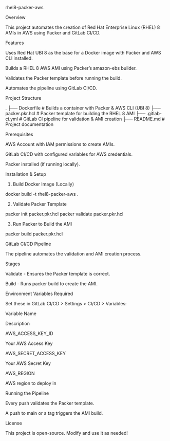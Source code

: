 rhel8-packer-aws

Overview

This project automates the creation of Red Hat Enterprise Linux (RHEL) 8 AMIs in AWS using Packer and GitLab CI/CD.

Features

Uses Red Hat UBI 8 as the base for a Docker image with Packer and AWS CLI installed.

Builds a RHEL 8 AWS AMI using Packer’s amazon-ebs builder.

Validates the Packer template before running the build.

Automates the pipeline using GitLab CI/CD.

Project Structure

.
├── Dockerfile          # Builds a container with Packer & AWS CLI (UBI 8)
├── packer.pkr.hcl      # Packer template for building the RHEL 8 AMI
├── .gitlab-ci.yml      # GitLab CI pipeline for validation & AMI creation
├── README.md           # Project documentation

Prerequisites

AWS Account with IAM permissions to create AMIs.

GitLab CI/CD with configured variables for AWS credentials.

Packer installed (if running locally).

Installation & Setup

1. Build Docker Image (Locally)

docker build -t rhel8-packer-aws .

2. Validate Packer Template

packer init packer.pkr.hcl
packer validate packer.pkr.hcl

3. Run Packer to Build the AMI

packer build packer.pkr.hcl

GitLab CI/CD Pipeline

The pipeline automates the validation and AMI creation process.

Stages

Validate - Ensures the Packer template is correct.

Build - Runs packer build to create the AMI.

Environment Variables Required

Set these in GitLab CI/CD > Settings > CI/CD > Variables:

Variable Name

Description

AWS_ACCESS_KEY_ID

Your AWS Access Key

AWS_SECRET_ACCESS_KEY

Your AWS Secret Key

AWS_REGION

AWS region to deploy in

Running the Pipeline

Every push validates the Packer template.

A push to main or a tag triggers the AMI build.

License

This project is open-source. Modify and use it as needed!


